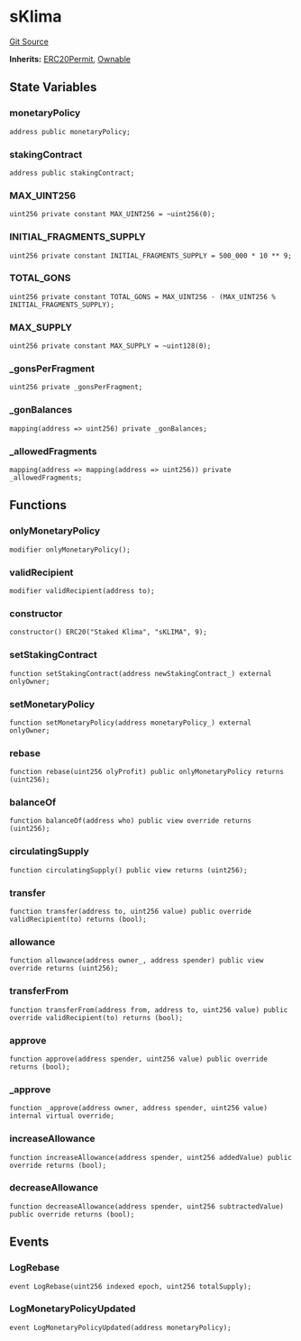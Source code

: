 # sKlima
[Git Source](https://github.com/KlimaDAO/klimadao-solidity/blob/704b462e69030cb9a43680057bee91d745d579ba/src/protocol/tokens/regular/sKlimaToken.sol)

**Inherits:**
[ERC20Permit](/src/protocol/tokens/regular/KlimaToken.sol/abstract.ERC20Permit.md), [Ownable](/src/protocol/staking/regular/KlimaStaking_v2.sol/contract.Ownable.md)


## State Variables
### monetaryPolicy

```solidity
address public monetaryPolicy;
```


### stakingContract

```solidity
address public stakingContract;
```


### MAX_UINT256

```solidity
uint256 private constant MAX_UINT256 = ~uint256(0);
```


### INITIAL_FRAGMENTS_SUPPLY

```solidity
uint256 private constant INITIAL_FRAGMENTS_SUPPLY = 500_000 * 10 ** 9;
```


### TOTAL_GONS

```solidity
uint256 private constant TOTAL_GONS = MAX_UINT256 - (MAX_UINT256 % INITIAL_FRAGMENTS_SUPPLY);
```


### MAX_SUPPLY

```solidity
uint256 private constant MAX_SUPPLY = ~uint128(0);
```


### _gonsPerFragment

```solidity
uint256 private _gonsPerFragment;
```


### _gonBalances

```solidity
mapping(address => uint256) private _gonBalances;
```


### _allowedFragments

```solidity
mapping(address => mapping(address => uint256)) private _allowedFragments;
```


## Functions
### onlyMonetaryPolicy


```solidity
modifier onlyMonetaryPolicy();
```

### validRecipient


```solidity
modifier validRecipient(address to);
```

### constructor


```solidity
constructor() ERC20("Staked Klima", "sKLIMA", 9);
```

### setStakingContract


```solidity
function setStakingContract(address newStakingContract_) external onlyOwner;
```

### setMonetaryPolicy


```solidity
function setMonetaryPolicy(address monetaryPolicy_) external onlyOwner;
```

### rebase


```solidity
function rebase(uint256 olyProfit) public onlyMonetaryPolicy returns (uint256);
```

### balanceOf


```solidity
function balanceOf(address who) public view override returns (uint256);
```

### circulatingSupply


```solidity
function circulatingSupply() public view returns (uint256);
```

### transfer


```solidity
function transfer(address to, uint256 value) public override validRecipient(to) returns (bool);
```

### allowance


```solidity
function allowance(address owner_, address spender) public view override returns (uint256);
```

### transferFrom


```solidity
function transferFrom(address from, address to, uint256 value) public override validRecipient(to) returns (bool);
```

### approve


```solidity
function approve(address spender, uint256 value) public override returns (bool);
```

### _approve


```solidity
function _approve(address owner, address spender, uint256 value) internal virtual override;
```

### increaseAllowance


```solidity
function increaseAllowance(address spender, uint256 addedValue) public override returns (bool);
```

### decreaseAllowance


```solidity
function decreaseAllowance(address spender, uint256 subtractedValue) public override returns (bool);
```

## Events
### LogRebase

```solidity
event LogRebase(uint256 indexed epoch, uint256 totalSupply);
```

### LogMonetaryPolicyUpdated

```solidity
event LogMonetaryPolicyUpdated(address monetaryPolicy);
```


